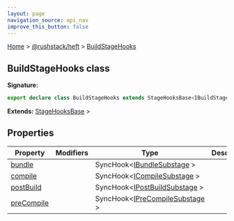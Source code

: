 ```yaml
---
layout: page
navigation_source: api_nav
improve_this_button: false
---
```



[Home](./index.md) &gt; [@rushstack/heft](./heft.md) &gt; [BuildStageHooks](./heft.buildstagehooks.md)

## BuildStageHooks class


<b>Signature:</b>

```typescript
export declare class BuildStageHooks extends StageHooksBase<IBuildStageProperties>
```
<b>Extends:</b> [StageHooksBase](./heft.stagehooksbase.md) &gt;

## Properties

|  Property | Modifiers | Type | Description |
|  --- | --- | --- | --- |
|  [bundle](./heft.buildstagehooks.bundle.md) |  | SyncHook&lt;[IBundleSubstage](./heft.ibundlesubstage.md) &gt; |  |
|  [compile](./heft.buildstagehooks.compile.md) |  | SyncHook&lt;[ICompileSubstage](./heft.icompilesubstage.md) &gt; |  |
|  [postBuild](./heft.buildstagehooks.postbuild.md) |  | SyncHook&lt;[IPostBuildSubstage](./heft.ipostbuildsubstage.md) &gt; |  |
|  [preCompile](./heft.buildstagehooks.precompile.md) |  | SyncHook&lt;[IPreCompileSubstage](./heft.iprecompilesubstage.md) &gt; |  |
